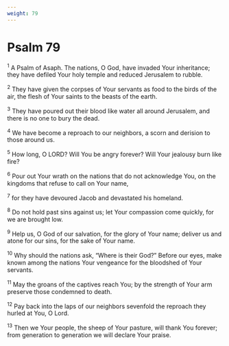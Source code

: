 ```yaml
---
weight: 79
---
```


# Psalm 79

<sup>1</sup> A Psalm of Asaph. The nations, O God, have invaded Your inheritance; they have defiled Your holy temple and reduced Jerusalem to rubble. 

<sup>2</sup> They have given the corpses of Your servants as food to the birds of the air, the flesh of Your saints to the beasts of the earth. 

<sup>3</sup> They have poured out their blood like water all around Jerusalem, and there is no one to bury the dead. 

<sup>4</sup> We have become a reproach to our neighbors, a scorn and derision to those around us. 

<sup>5</sup> How long, O LORD? Will You be angry forever? Will Your jealousy burn like fire? 

<sup>6</sup> Pour out Your wrath on the nations that do not acknowledge You, on the kingdoms that refuse to call on Your name, 

<sup>7</sup> for they have devoured Jacob and devastated his homeland. 

<sup>8</sup> Do not hold past sins against us; let Your compassion come quickly, for we are brought low. 

<sup>9</sup> Help us, O God of our salvation, for the glory of Your name; deliver us and atone for our sins, for the sake of Your name. 

<sup>10</sup> Why should the nations ask, “Where is their God?” Before our eyes, make known among the nations Your vengeance for the bloodshed of Your servants. 

<sup>11</sup> May the groans of the captives reach You; by the strength of Your arm preserve those condemned to death. 

<sup>12</sup> Pay back into the laps of our neighbors sevenfold the reproach they hurled at You, O Lord. 

<sup>13</sup> Then we Your people, the sheep of Your pasture, will thank You forever; from generation to generation we will declare Your praise. 



